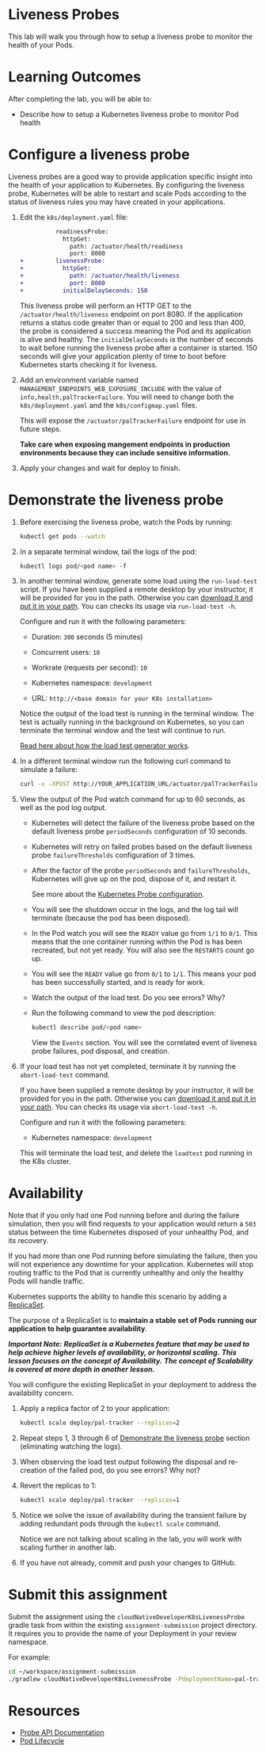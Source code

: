 # Liveness Probes

This lab will walk you through how to setup a liveness probe to monitor
the health of your Pods.

# Learning Outcomes

After completing the lab, you will be able to:

- Describe how to setup a Kubernetes liveness probe to monitor Pod health

# Configure a liveness probe

Liveness probes are a good way to provide application specific insight
into the health of your application to Kubernetes.
By configuring the liveness probe, Kubernetes will be able to restart
and scale Pods according to the status of liveness rules you may have
created in your applications.

1.  Edit the `k8s/deployment.yaml` file:

    ```diff
              readinessProbe:
                httpGet:
                  path: /actuator/health/readiness
                  port: 8080
    +         livenessProbe:
    +           httpGet:
    +             path: /actuator/health/liveness
    +             port: 8080
    +           initialDelaySeconds: 150
    ```

    This liveness probe will perform an HTTP GET to the
    `/actuator/health/liveness` endpoint on port 8080.
    If the application returns a status code greater than or equal to
    200 and less than 400, the probe is considered a success meaning the
    Pod and its application is alive and healthy.
    The `initialDelaySeconds` is the number of seconds to wait before
    running the liveness probe after a container is started.
    150 seconds will give your application plenty of time to boot before
    Kubernetes starts checking it for liveness.

1.  Add an environment variable named `MANAGEMENT_ENDPOINTS_WEB_EXPOSURE_INCLUDE`
    with the value of `info,health,palTrackerFailure`.
    You will need to change both the `k8s/deployment.yaml` and the
    `k8s/configmap.yaml` files.

    This will expose the `/actuator/palTrackerFailure` endpoint for use
    in future steps.

    **Take care when exposing mangement endpoints in production
    environments because they can include sensitive information.**

1.  Apply your changes and wait for deploy to finish.

# Demonstrate the liveness probe

1.  Before exercising the liveness probe, watch the Pods by running:

    ```bash
    kubectl get pods --watch
    ```

1.  In a separate terminal window,
    tail the logs of the pod:

    ```bash
    kubectl logs pod/<pod name> -f
    ```

1.  In another terminal window,
    generate some load using the `run-load-test` script.
    If you have been supplied a remote desktop by your instructor,
    it will be provided for you in the path.
    Otherwise you can
    [download it and put it in your path](https://raw.githubusercontent.com/platform-acceleration-lab/docker-loadtest/main/run-load-test).
    You can checks its usage via `run-load-test -h`.

    Configure and run it with the following parameters:

    -   Duration:
        `300` seconds (5 minutes)

    -   Concurrent users:
        `10`

    -   Workrate (requests per second):
        `10`

    -   Kubernetes namespace:
        `development`

    -   URL:
        `http://<base domain for your K8s installation>`

    Notice the output of the load test is running in the terminal window.
    The test is actually running in the background on Kubernetes,
    so you can terminate the terminal window and the test will continue
    to run.

    [Read here about how the load test generator works](https://github.com/platform-acceleration-lab/docker-loadtest#running-with-the-wrapper-scripts-in-k8s).

1.  In a different terminal window run the following curl command to
    simulate a failure:

    ```bash
    curl -v -XPOST http://YOUR_APPLICATION_URL/actuator/palTrackerFailure
    ```

1.  View the output of the Pod watch command for up to 60 seconds,
    as well as the pod log output.

    -   Kubernetes will detect the failure of the liveness probe based
        on the default liveness probe `periodSeconds` configuration of
        10 seconds.

    -   Kubernetes will retry on failed probes based on the default
        liveness probe `failureThresholds` configuration of 3 times.

    -   After the factor of the probe `periodSeconds` and
        `failureThresholds`,
        Kubernetes will give up on the pod,
        dispose of it,
        and restart it.

        See more about the
        [Kubernetes Probe configuration](https://kubernetes.io/docs/tasks/configure-pod-container/configure-liveness-readiness-startup-probes/#configure-probes).

    -   You will see the shutdown occur in the logs,
        and the log tail will terminate
        (because the pod has been disposed).

    -   In the Pod watch you will see the `READY` value go from `1/1` to
        `0/1`.
        This means that the one container running within the Pod is has
        been recreated,
        but not yet ready.
        You will also see the `RESTARTS` count go up.

    -   You will see the `READY` value go from `0/1` to `1/1`.
        This means your pod has been successfully started,
        and is ready for work.

    -   Watch the output of the load test.
        Do you see errors?
        Why?

    -   Run the following command to view the pod description:

        ```bash
        kubectl describe pod/<pod name>
        ```

        View the `Events` section.
        You will see the correlated event of liveness probe failures,
        pod disposal,
        and creation.

1.  If your load test has not yet completed,
    terminate it by running the `abort-load-test` command.

    If you have been supplied a remote desktop by your instructor,
    it will be provided for you in the path.
    Otherwise you can
    [download it and put it in your path](https://raw.githubusercontent.com/platform-acceleration-lab/docker-loadtest/main/abort-load-test).
    You can checks its usage via `abort-load-test -h`.

    Configure and run it with the following parameters:

    -   Kubernetes namespace:
        `development`

    This will terminate the load test,
    and delete the `loadtest` pod running  in the K8s cluster.

# Availability

Note that if you only had one Pod running before and during the failure
simulation,
then you will find requests to your application would return a `503`
status between the time Kubernetes disposed of your unhealthy Pod,
and its recovery.

If you had more than one Pod running before simulating the failure,
then you will not experience any downtime for your application.
Kubernetes will stop routing traffic to the Pod that is currently
unhealthy and only the healthy Pods will handle traffic.

Kubernetes supports the ability to handle this scenario by adding a
[ReplicaSet](https://kubernetes.io/docs/concepts/workloads/controllers/replicaset/).

The purpose of a ReplicaSet is to **maintain a stable set of Pods**
**running our application to help guarantee availability**.

***Important Note:***
***ReplicaSet is a Kubernetes feature that may be used to help achieve***
***higher levels of availability, or horizontal scaling.***
***This lesson focuses on the concept of Availability.***
***The concept of Scalability is covered at more depth in another***
***lesson.***

You will configure the existing ReplicaSet in your deployment to address
the availability concern.

1.  Apply a replica factor of 2 to your application:

    ```bash
    kubectl scale deploy/pal-tracker --replicas=2
    ```

1.  Repeat steps 1, 3 through 6 of
    [Demonstrate the liveness probe](#demonstrate-the-liveness-probe)
    section (eliminating watching the logs).

1.  When observing the load test output following the disposal and
    re-creation of the failed pod,
    do you see errors?
    Why not?

1.  Revert the replicas to 1:

    ```bash
    kubectl scale deploy/pal-tracker --replicas=1
    ```

1.  Notice we solve the issue of availability during the transient
    failure by adding redundant pods through the `kubectl scale`
    command.

    Notice we are not talking about scaling in the lab,
    you will work with scaling further in another lab.

1.  If you have not already, commit and push your changes to GitHub.

# Submit this assignment

Submit the assignment using the `cloudNativeDeveloperK8sLivenessProbe`
gradle task from within the existing `assignment-submission` project
directory.
It requires you to provide the name of your Deployment in your review
namespace.

For example:

```bash
cd ~/workspace/assignment-submission
./gradlew cloudNativeDeveloperK8sLivenessProbe -PdeploymentName=pal-tracker
```

# Resources

- [Probe API Documentation](https://kubernetes.io/docs/reference/generated/kubernetes-api/v1.19/#probe-v1-core)
- [Pod Lifecycle](https://kubernetes.io/docs/concepts/workloads/pods/pod-lifecycle/)
